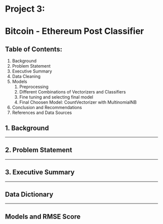 # Project 3: 
# Bitcoin - Ethereum Post Classifier

## Table of Contents:

1. Background
1. Problem Statement
1. Executive Summary
1. Data Cleaning
1. Models
    1. Preprocessing
    1. Different Combinations of Vectorizers and Classifiers
    1. Fine tuning and selecting final model
    1. Final Choosen Model: CountVectorizer with MultinomialNB
1. Conclusion and Recommendations
1. References and Data Sources

## 1. Background

---
## 2. Problem Statement


---
## 3. Executive Summary

---
## Data Dictionary

---
## Models and RMSE Score
